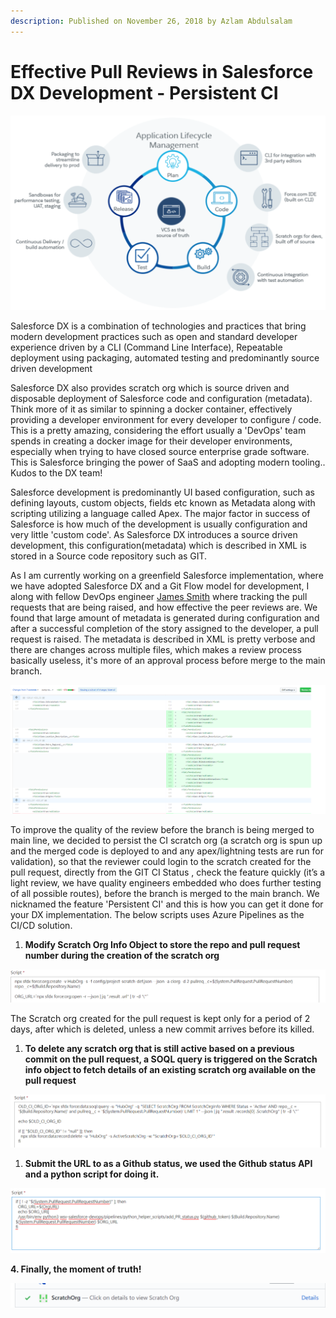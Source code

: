 ```yaml
---
description: Published on November 26, 2018 by Azlam Abdulsalam
---
```


# Effective Pull Reviews in Salesforce DX Development - Persistent CI

![](<../../.gitbook/assets/image (5).png>)

Salesforce DX is a combination of technologies and practices that bring modern development practices such as open and standard developer experience driven by a CLI (Command Line Interface), Repeatable deployment using packaging, automated testing and predominantly source driven development

Salesforce DX also provides scratch org which is source driven and disposable deployment of Salesforce code and configuration (metadata). Think more of it as similar to spinning a docker container, effectively providing a developer environment for every developer to configure / code. This is a pretty amazing, considering the effort usually a 'DevOps' team spends in creating a docker image for their developer environments, especially when trying to have closed source enterprise grade software. This is Salesforce bringing the power of SaaS and adopting modern tooling.. Kudos to the DX team!

Salesforce development is predominantly UI based configuration, such as defining layouts, custom objects, fields etc known as Metadata along with scripting utilizing a language called Apex. The major factor in success of Salesforce is how much of the development is usually configuration and very little 'custom code'. As Salesforce DX introduces a source driven development, this configuration(metadata) which is described in XML is stored in a Source code repository such as GIT.

As I am currently working on a greenfield Salesforce implementation, where we have adopted Salesforce DX and a Git Flow model for development, I along with fellow DevOps engineer [James Smith](https://www.linkedin.com/in/jamesimsmith/) where tracking the pull requests that are being raised, and how effective the peer reviews are. We found that large amount of metadata is generated during configuration and after a successful completion of the story assigned to the developer, a pull request is raised. The metadata is described in XML is pretty verbose and there are changes across multiple files, which makes a review process basically useless, it's more of an approval process before merge to the main branch.

![](../../.gitbook/assets/1543197649209.png)

To improve the quality of the review before the branch is being merged to main line, we decided to persist the CI scratch org (a scratch org is spun up and the merged code is deployed to and any apex/lightning tests are run for validation), so that the reviewer could login to the scratch created for the pull request, directly from the GIT CI Status , check the feature quickly (it’s a light review, we have quality engineers embedded who does further testing of all possible routes), before the branch is merged to the main branch. We nicknamed the feature 'Persistent CI' and this is how you can get it done for your DX implementation. The below scripts uses Azure Pipelines as the CI/CD solution.

1. **Modify Scratch Org Info Object to store the repo and pull request number during the creation of the scratch org**

![](../../.gitbook/assets/1543198062791.png)

The Scratch org created for the pull request is kept only for a period of 2 days, after which is deleted, unless a new commit arrives before its killed.

1. **To delete any scratch org that is still active based on a previous commit on the pull request, a SOQL query is triggered on the Scratch info object to fetch details of an existing scratch org available on the pull request**

![](../../.gitbook/assets/1543198140998.png)

1. **Submit the URL to as a Github status, we used the Github status API and a python script for doing it.**

![](../../.gitbook/assets/1543198292613.png)

**4. Finally, the moment of truth!**

![](../../.gitbook/assets/1543197948606.png)
